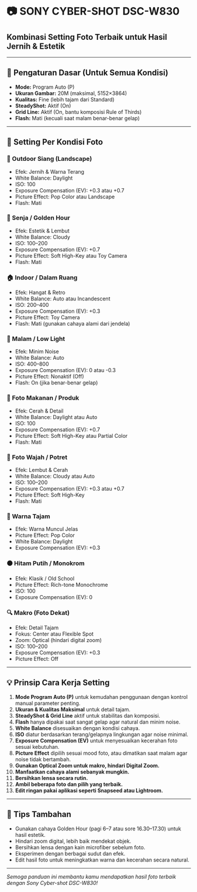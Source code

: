 # 📷 SONY CYBER-SHOT DSC-W830  
## Kombinasi Setting Foto Terbaik untuk Hasil Jernih & Estetik  

---

## 🔧 Pengaturan Dasar (Untuk Semua Kondisi)  
- **Mode:** Program Auto (P)  
- **Ukuran Gambar:** 20M (maksimal, 5152×3864)  
- **Kualitas:** Fine (lebih tajam dari Standard)  
- **SteadyShot:** Aktif (On)  
- **Grid Line:** Aktif (On, bantu komposisi Rule of Thirds)  
- **Flash:** Mati (kecuali saat malam benar-benar gelap)  

---

## 📸 Setting Per Kondisi Foto  

### 🌄 Outdoor Siang (Landscape)  
- Efek: Jernih & Warna Terang  
- White Balance: Daylight  
- ISO: 100  
- Exposure Compensation (EV): +0.3 atau +0.7  
- Picture Effect: Pop Color atau Landscape  
- Flash: Mati  

### 🌇 Senja / Golden Hour  
- Efek: Estetik & Lembut  
- White Balance: Cloudy  
- ISO: 100–200  
- Exposure Compensation (EV): +0.7  
- Picture Effect: Soft High-Key atau Toy Camera  
- Flash: Mati  

### 🏠 Indoor / Dalam Ruang  
- Efek: Hangat & Retro  
- White Balance: Auto atau Incandescent  
- ISO: 200–400  
- Exposure Compensation (EV): +0.3  
- Picture Effect: Toy Camera  
- Flash: Mati (gunakan cahaya alami dari jendela)  

### 🌃 Malam / Low Light  
- Efek: Minim Noise  
- White Balance: Auto  
- ISO: 400–800  
- Exposure Compensation (EV): 0 atau -0.3  
- Picture Effect: Nonaktif (Off)  
- Flash: On (jika benar-benar gelap)  

### 🍔 Foto Makanan / Produk  
- Efek: Cerah & Detail  
- White Balance: Daylight atau Auto  
- ISO: 100  
- Exposure Compensation (EV): +0.7  
- Picture Effect: Soft High-Key atau Partial Color  
- Flash: Mati  

### 👤 Foto Wajah / Potret  
- Efek: Lembut & Cerah  
- White Balance: Cloudy atau Auto  
- ISO: 100–200  
- Exposure Compensation (EV): +0.3 atau +0.7  
- Picture Effect: Soft High-Key  
- Flash: Mati  

### 🎨 Warna Tajam  
- Efek: Warna Muncul Jelas  
- Picture Effect: Pop Color  
- White Balance: Daylight  
- Exposure Compensation (EV): +0.3  

### ⚫ Hitam Putih / Monokrom  
- Efek: Klasik / Old School  
- Picture Effect: Rich-tone Monochrome  
- ISO: 100  
- Exposure Compensation (EV): 0  

### 🔍 Makro (Foto Dekat)  
- Efek: Detail Tajam  
- Fokus: Center atau Flexible Spot  
- Zoom: Optical (hindari digital zoom)  
- ISO: 100–200  
- Exposure Compensation (EV): +0.3  
- Picture Effect: Off  

---

## 💡 Prinsip Cara Kerja Setting  

1. **Mode Program Auto (P)** untuk kemudahan penggunaan dengan kontrol manual parameter penting.  
2. **Ukuran & Kualitas Maksimal** untuk detail tajam.  
3. **SteadyShot & Grid Line** aktif untuk stabilitas dan komposisi.  
4. **Flash** hanya dipakai saat sangat gelap agar natural dan minim noise.  
5. **White Balance** disesuaikan dengan kondisi cahaya.  
6. **ISO** diatur berdasarkan terang/gelapnya lingkungan agar noise minimal.  
7. **Exposure Compensation (EV)** untuk menyesuaikan kecerahan foto sesuai kebutuhan.  
8. **Picture Effect** dipilih sesuai mood foto, atau dimatikan saat malam agar noise tidak bertambah.  
9. **Gunakan Optical Zoom untuk makro, hindari Digital Zoom.**  
10. **Manfaatkan cahaya alami sebanyak mungkin.**  
11. **Bersihkan lensa secara rutin.**  
12. **Ambil beberapa foto dan pilih yang terbaik.**  
13. **Edit ringan pakai aplikasi seperti Snapseed atau Lightroom.**  

---

## 📸 Tips Tambahan  
- Gunakan cahaya Golden Hour (pagi 6–7 atau sore 16.30–17.30) untuk hasil estetik.  
- Hindari zoom digital, lebih baik mendekat objek.  
- Bersihkan lensa dengan kain microfiber sebelum foto.  
- Eksperimen dengan berbagai sudut dan efek.  
- Edit hasil foto untuk meningkatkan warna dan kecerahan secara natural.  

---

*Semoga panduan ini membantu kamu mendapatkan hasil foto terbaik dengan Sony Cyber-shot DSC-W830!*  
